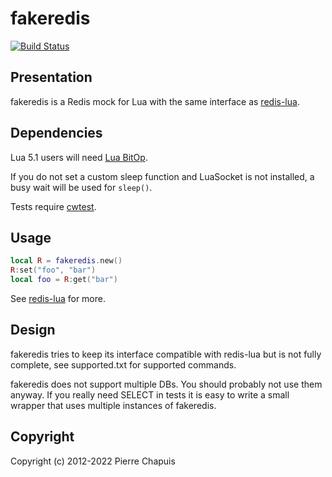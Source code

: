 # fakeredis

[![Build Status](https://travis-ci.org/catwell/fakeredis.png?branch=master)](https://travis-ci.org/catwell/fakeredis)

## Presentation

fakeredis is a Redis mock for Lua with the same interface as [redis-lua](https://github.com/nrk/redis-lua).

## Dependencies

Lua 5.1 users will need [Lua BitOp](http://bitop.luajit.org/).

If you do not set a custom sleep function and LuaSocket is not installed,
a busy wait will be used for `sleep()`.

Tests require [cwtest](https://github.com/catwell/cwtest).

## Usage

```lua
local R = fakeredis.new()
R:set("foo", "bar")
local foo = R:get("bar")
```

See [redis-lua](https://github.com/nrk/redis-lua) for more.

## Design

fakeredis tries to keep its interface compatible with redis-lua but is not fully complete, see supported.txt for supported commands.

fakeredis does not support multiple DBs. You should probably not use them anyway. If you really need SELECT in tests it is easy to write a small wrapper that uses multiple instances of fakeredis.

## Copyright

Copyright (c) 2012-2022 Pierre Chapuis
